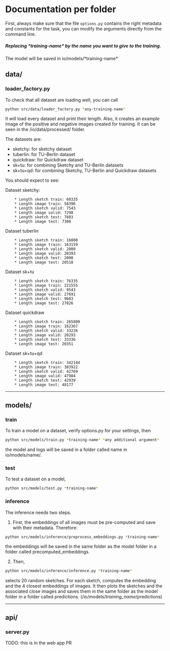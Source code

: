 # Documentation per folder

First, always make sure that the file `options.py` contains the right metadata and constants for the task, you can modify the arguments directly from the command line.

##### Replacing \*training-name\* by the name you want to give to the training.

The model will be saved in io/models/\*training-name\*

## data/

### loader_factory.py

To check that all dataset are loading well, you can call

```bash
python src/data/loader_factory.py *any-training-name*
```

It will load every dataset and print their length. Also, it creates an example image of the positive and negative images created for training. It can be seen in the /io/data/processed/ folder.

The datasets are:

- sketchy: for sketchy dataset
- tuberlin: for TU-Berlin dataset
- quickdraw: for Quickdraw dataset
- sk+tu: for combining Sketchy and TU-Berlin datasets
- sk+tu+qd: for combining Sketchy, TU-Berlin and Quickdraw datasets

You should expect to see:

Dataset sketchy:

        * Length sketch train: 60335
        * Length image train: 58396
        * Length sketch valid: 7543
        * Length image valid: 7298
        * Length sketch test: 7603
        * Length image test: 7308

Dataset tuberlin

        * Length sketch train: 16000
        * Length image train: 163159
        * Length sketch valid: 2000
        * Length image valid: 20393
        * Length sketch test: 2000
        * Length image test: 20518


Dataset sk+tu

        * Length sketch train: 76335
        * Length image train: 221555
        * Length sketch valid: 9543
        * Length image valid: 27691
        * Length sketch test: 9603
        * Length image test: 27826


Dataset quickdraw

        * Length sketch train: 265809
        * Length image train: 162367
        * Length sketch valid: 33226
        * Length image valid: 20293
        * Length sketch test: 33336
        * Length image test: 20351


Dataset sk+tu+qd

        * Length sketch train: 342144
        * Length image train: 383922
        * Length sketch valid: 42769
        * Length image valid: 47984
        * Length sketch test: 42939
        * Length image test: 48177

---

## models/

### train

To train a model on a dataset, verify options.py for your settings, then

```bash
python src/models/train.py *training-name* *any additional argument*
```

the model and logs will be saved in a folder called name in io/models/name/.

### test

To test a dataset on a model,

```bash
python src/models/test.py *training-name*
```

### inference

The inference needs two steps.

1. First, the embeddings of all images must be pre-computed and save with their metadata. Therefore:

```bash
python src/models/inference/preprocess_embeddings.py *training-name*
```

the embeddings will be saved in the same folder as the model folder in a folder called precomputed_embeddings.

2. Then,

```bash
python src/models/inference/inference.py *training-name*
```

selects 20 random sketches. For each sketch, computes the embedding and the 4 closest embeddings of images. It then plots the sketches and the associated close images and saves them in the same folder as the model folder in a folder called predictions. (/io/models/_training_name_/predictions)

---

## api/

### server.py

TODO: this is in the web app PR
